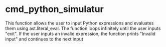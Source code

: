 # cmd_python_simulatur
This function allows the user to input Python expressions and evaluates them using ast.literal_eval.     The function loops infinitely until the user inputs "exit". If the user inputs an invalid expression,     the function prints "Invalid input" and continues to the next input
